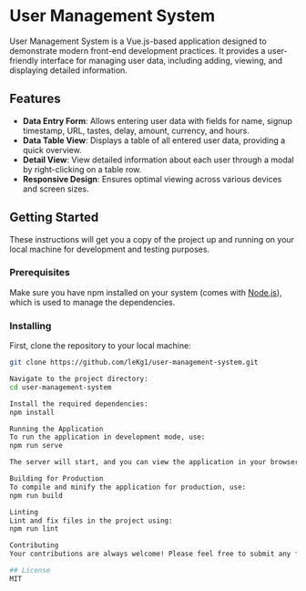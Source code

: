 # User Management System

User Management System is a Vue.js-based application designed to demonstrate modern front-end development practices. It provides a user-friendly interface for managing user data, including adding, viewing, and displaying detailed information.

## Features

- **Data Entry Form**: Allows entering user data with fields for name, signup timestamp, URL, tastes, delay, amount, currency, and hours.
- **Data Table View**: Displays a table of all entered user data, providing a quick overview.
- **Detail View**: View detailed information about each user through a modal by right-clicking on a table row.
- **Responsive Design**: Ensures optimal viewing across various devices and screen sizes.

## Getting Started

These instructions will get you a copy of the project up and running on your local machine for development and testing purposes.

### Prerequisites

Make sure you have npm installed on your system (comes with [Node.js](https://nodejs.org/)), which is used to manage the dependencies.

### Installing

First, clone the repository to your local machine:

```bash
git clone https://github.com/leKg1/user-management-system.git

Navigate to the project directory:
cd user-management-system

Install the required dependencies:
npm install

Running the Application
To run the application in development mode, use:
npm run serve

The server will start, and you can view the application in your browser at http://localhost:8080.

Building for Production
To compile and minify the application for production, use:
npm run build

Linting
Lint and fix files in the project using:
npm run lint

Contributing
Your contributions are always welcome! Please feel free to submit any fixes or enhancements through pull requests.

## License
MIT
```
